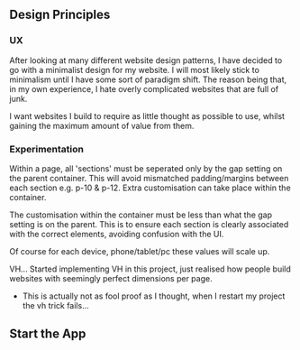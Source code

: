 ## Design Principles

### UX
After looking at many different website design patterns, I have decided to go with a minimalist design for my website. I will most likely stick to minimalism until I have some sort of paradigm shift. The reason being that, in my own experience, I hate overly complicated websites that are full of junk. 

I want websites I build to require as little thought as possible to use, whilst gaining the maximum amount of value from them.

### Experimentation

Within a page, all 'sections' must be seperated only by the gap setting on the parent container.
This will avoid mismatched padding/margins between each section e.g. p-10 & p-12.
Extra customisation can take place within the container.

The customisation within the container must be less than what the gap setting is on the parent.
This is to ensure each section is clearly associated with the correct elements, avoiding confusion
with the UI.

Of course for each device, phone/tablet/pc these values will scale up.

VH... Started implementing VH in this project, just realised how people build websites with seemingly perfect dimensions per page.
- This is actually not as fool proof as I thought, when I restart my project the vh trick fails...

## Start the App

